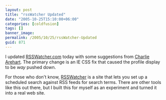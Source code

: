 ```yaml
---
layout: post
title: "rssWatcher Updated"
date: "2005-10-25T15:10:00+06:00"
categories: [coldfusion]
tags: []
banner_image: 
permalink: /2005/10/25/rssWatcher-Updated
guid: 871
---
```


I updated <a href="http://www.rsswatcher.com">RSSWatcher.com</a> today with some suggestions from <a href="http://bluedragon.blog-city.com/">Charlie Arehart</a>. The primary change is an IE CSS fix that caused the profile display to be <i>way</i> pushed down. 

For those who don't know, <a href="http://www.rsswatcher.com">RSSWatcher</a> is a site that lets you set up a scheduled search against RSS feeds for search terms. There are other tools like this out there, but I built this for myself as an experiment and turned it into a real web site.